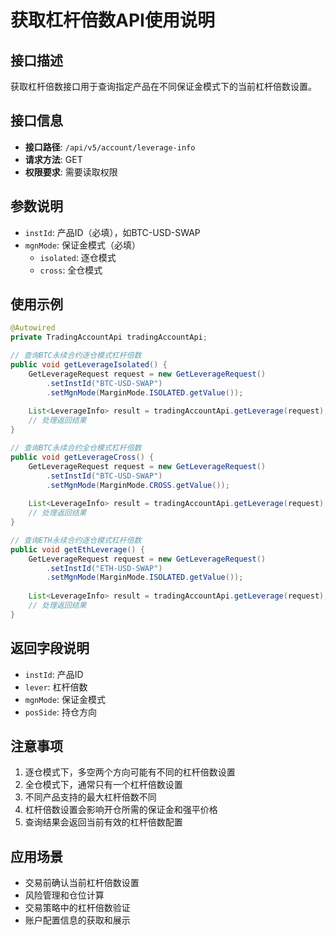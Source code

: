 # 获取杠杆倍数API使用说明

## 接口描述

获取杠杆倍数接口用于查询指定产品在不同保证金模式下的当前杠杆倍数设置。

## 接口信息

- **接口路径**: `/api/v5/account/leverage-info`
- **请求方法**: GET
- **权限要求**: 需要读取权限

## 参数说明

- `instId`: 产品ID（必填），如BTC-USD-SWAP
- `mgnMode`: 保证金模式（必填）
  - `isolated`: 逐仓模式
  - `cross`: 全仓模式

## 使用示例

```java
@Autowired
private TradingAccountApi tradingAccountApi;

// 查询BTC永续合约逐仓模式杠杆倍数
public void getLeverageIsolated() {
    GetLeverageRequest request = new GetLeverageRequest()
        .setInstId("BTC-USD-SWAP")
        .setMgnMode(MarginMode.ISOLATED.getValue());
    
    List<LeverageInfo> result = tradingAccountApi.getLeverage(request);
    // 处理返回结果
}

// 查询BTC永续合约全仓模式杠杆倍数
public void getLeverageCross() {
    GetLeverageRequest request = new GetLeverageRequest()
        .setInstId("BTC-USD-SWAP")
        .setMgnMode(MarginMode.CROSS.getValue());
    
    List<LeverageInfo> result = tradingAccountApi.getLeverage(request);
    // 处理返回结果
}

// 查询ETH永续合约逐仓模式杠杆倍数
public void getEthLeverage() {
    GetLeverageRequest request = new GetLeverageRequest()
        .setInstId("ETH-USD-SWAP")
        .setMgnMode(MarginMode.ISOLATED.getValue());
    
    List<LeverageInfo> result = tradingAccountApi.getLeverage(request);
    // 处理返回结果
}
```

## 返回字段说明

- `instId`: 产品ID
- `lever`: 杠杆倍数
- `mgnMode`: 保证金模式
- `posSide`: 持仓方向

## 注意事项

1. 逐仓模式下，多空两个方向可能有不同的杠杆倍数设置
2. 全仓模式下，通常只有一个杠杆倍数设置
3. 不同产品支持的最大杠杆倍数不同
4. 杠杆倍数设置会影响开仓所需的保证金和强平价格
5. 查询结果会返回当前有效的杠杆倍数配置

## 应用场景

- 交易前确认当前杠杆倍数设置
- 风险管理和仓位计算
- 交易策略中的杠杆倍数验证
- 账户配置信息的获取和展示